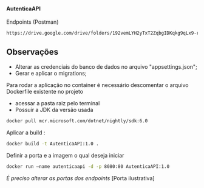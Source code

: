 #### AutenticaAPI

Endpoints (Postman)
```sh
https://drive.google.com/drive/folders/192vemLYH2yTxT2ZqbgIDKqkg9qLx9-rb?usp=share_link
```
## Observações
- Alterar as credenciais do banco de dados no arquivo "appsettings.json";
- Gerar e aplicar o migrations;


Para rodar a aplicação no container é necessário descomentar o arquivo Dockerfile existente no projeto
- acessar a pasta raiz pelo terminal
- Possuir a JDK da versão usada
```sh
docker pull mcr.microsoft.com/dotnet/nightly/sdk:6.0
```
Aplicar a build :

```sh
docker build -t AutenticaAPI:1.0 .
```

Definir a porta e a imagem o qual deseja iniciar

```sh
docker run —name autenticaapi -d -p 8080:80 AutenticaAPI:1.0
```
*É preciso alterar as portas dos endpoints* [Porta ilustrativa]

